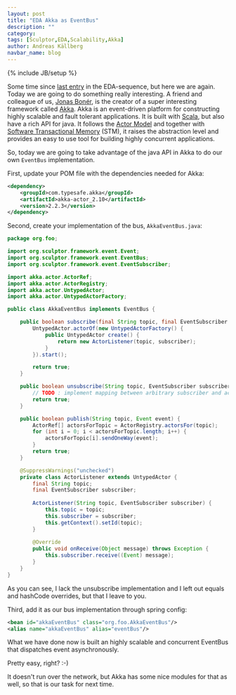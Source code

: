 ```yaml
---
layout: post
title: "EDA Akka as EventBus"
description: ""
category: 
tags: [Sculptor,EDA,Scalability,Akka]
author: Andreas Källberg
navbar_name: blog
---
```

{% include JB/setup %}

Some time since [last entry][1] in the EDA-sequence, but here we are again. Today we are going to do something really interesting. A friend and colleague of us, [Jonas Bonér][2], is the creator of a super interesting framework called [Akka][3].
Akka is an event-driven platform for constructing highly scalable and fault tolerant applications. It is built with [Scala][4], but also have a rich API for java. It follows the [Actor Model][5] and together with [Software Transactional Memory][6] (STM), it raises the abstraction level and provides an easy to use tool for building highly concurrent applications.

So, today we are going to take advantage of the java API in Akka to do our own `EventBus` implementation.

First, update your POM file with the dependencies needed for Akka:

~~~ xml
<dependency>
    <groupId>com.typesafe.akka</groupId>
    <artifactId>akka-actor_2.10</artifactId>
    <version>2.2.3</version>
</dependency>
~~~

Second, create your implementation of the bus, `AkkaEventBus.java`:

~~~ java
package org.foo;

import org.sculptor.framework.event.Event;
import org.sculptor.framework.event.EventBus;
import org.sculptor.framework.event.EventSubscriber;

import akka.actor.ActorRef;
import akka.actor.ActorRegistry;
import akka.actor.UntypedActor;
import akka.actor.UntypedActorFactory;

public class AkkaEventBus implements EventBus {

    public boolean subscribe(final String topic, final EventSubscriber subscriber) {
        UntypedActor.actorOf(new UntypedActorFactory() {
            public UntypedActor create() {
                return new ActorListener(topic, subscriber);
            }
        }).start();

        return true;
    }

    public boolean unsubscribe(String topic, EventSubscriber subscriber) {
        // TODO : implement mapping between arbitrary subscriber and actor in registry
        return true;
    }

    public boolean publish(String topic, Event event) {
        ActorRef[] actorsForTopic = ActorRegistry.actorsFor(topic);
        for (int i = 0; i < actorsForTopic.length; i++) {
            actorsForTopic[i].sendOneWay(event);
        }
        return true;
    }

    @SuppressWarnings("unchecked")
    private class ActorListener extends UntypedActor {
        final String topic;
        final EventSubscriber subscriber;
    
        ActorListener(String topic, EventSubscriber subscriber) {
            this.topic = topic;
            this.subscriber = subscriber;
            this.getContext().setId(topic);
        }
    
        @Override
        public void onReceive(Object message) throws Exception {
            this.subscriber.receive((Event) message);
        }
    }
}
~~~

As you can see, I lack the unsubscribe implementation and I left out equals and hashCode overrides, but that I leave to you.

Third, add it as our bus implementation through spring config:

~~~ xml
<bean id="akkaEventBus" class="org.foo.AkkaEventBus"/>
<alias name="akkaEventBus" alias="eventBus"/>
~~~

What we have done now is built an highly scalable and concurrent EventBus that dispatches event asynchronously.

Pretty easy, right? :-)

It doesn't run over the network, but Akka has some nice modules for that as well, so that is our task for next time.


   [1]: /2010/08/11/eda-events-over-system-boundaries---with-camel
   [2]: https://jonasboner.com/
   [3]: https://akka.io/
   [4]: https://www.scala-lang.org/
   [5]: https://en.wikipedia.org/wiki/Actor_model
   [6]: https://en.wikipedia.org/wiki/Software_transactional_memory
